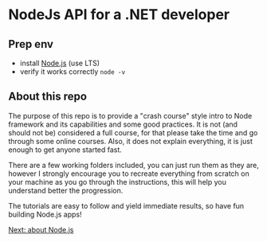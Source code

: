 # NodeJs API for a .NET developer

## Prep env
- install [Node.js](https://nodejs.org/en/) (use LTS)
- verify it works correctly `node -v`



## About this repo
The purpose of this repo is to provide a "crash course" style intro to Node framework and its capabilities and some good practices.
It is not (and should not be) considered a full course, for that please take the time and go through some online courses. Also, it does not explain everything, it is just enough to get anyone started fast.

There are a few working folders included, you can just run them as they are, however I strongly encourage you to recreate everything from scratch on your machine as you go through the instructions, this will help you understand better the progression.

The tutorials are easy to follow and yield immediate results, so have fun building Node.js apps!



[Next: about Node.js](https://code.waters.com/bitbucket/users/rovian/repos/nodejs-api-for-a-.net-developer/browse/docs/02-about.md)
